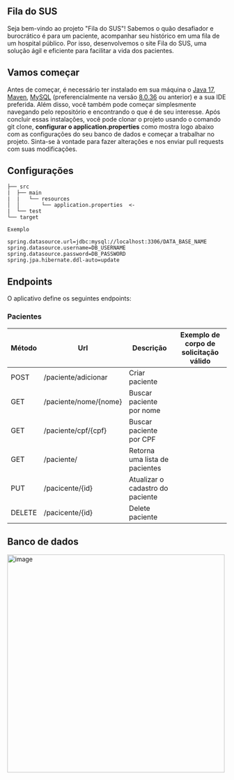 ## Fila do SUS
Seja bem-vindo ao projeto "Fila do SUS"! Sabemos o quão desafiador e burocrático é para um paciente, acompanhar seu histórico em uma fila de um hospital público. Por isso, desenvolvemos o site Fila do SUS, uma solução ágil e eficiente para facilitar a vida dos pacientes.

## Vamos começar
Antes de começar, é necessário ter instalado em sua máquina o [Java 17](https://efficient-sloth-d85.notion.site/Instalando-Java-17-a6636205fb13442d86998dda72710fdc), [Maven](https://efficient-sloth-d85.notion.site/Maven-4b297322549040f1ad2bf61d6080dd0a), [MySQL](https://dev.mysql.com/downloads/mysql/) (preferencialmente na versão [8.0.36]() ou anterior) e a sua IDE preferida. Além disso, você também pode começar simplesmente navegando pelo repositório e encontrando o que é de seu interesse. Após concluir essas instalações, você pode clonar o projeto usando o comando git clone, **configurar o application.properties** como mostra logo abaixo com as configurações do seu banco de dados e começar a trabalhar no projeto. Sinta-se à vontade para fazer alterações e nos enviar pull requests com suas modificações.

## Configurações
```
├── src
|  ├── main
|  |   └── resources
│  │       └── application.properties  <-
|  └── test
└── target

Exemplo

spring.datasource.url=jdbc:mysql://localhost:3306/DATA_BASE_NAME
spring.datasource.username=DB_USERNAME
spring.datasource.password=DB_PASSWORD
spring.jpa.hibernate.ddl-auto=update
```

## Endpoints

O aplicativo define os seguintes endpoints:

### Pacientes

| Método | Url | Descrição | Exemplo de corpo de solicitação válido | 
| ------ | --- | --------- | -------------------------------------- |
| POST   | /paciente/adicionar   | Criar paciente                   | |
| GET    | /paciente/nome/{nome} | Buscar paciente por nome         | |
| GET    | /paciente/cpf/{cpf}   | Buscar paciente por CPF          | |
| GET    | /paciente/            | Retorna uma lista de pacientes   | |
| PUT    | /pacicente/{id}       | Atualizar o cadastro do paciente | |
| DELETE | /pacicente/{id}       | Delete paciente                  | |


## Banco de dados

<img width="499" alt="image" src="https://github.com/OlaLeonardoAmaral/Fila_do_SUS/assets/86934921/27689102-4a63-4cbc-8c93-a2abda8005c1">


